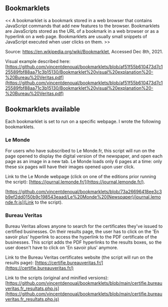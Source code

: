 ## Bookmarklets

<< A bookmarklet is a bookmark stored in a web browser that contains JavaScript commands that add new features to the browser. Bookmarklets are JavaScripts stored as the URL of a bookmark in a web browser or as a hyperlink on a web page. Bookmarklets are usually small snippets of JavaScript executed when user clicks on them. >>

Source: https://en.wikipedia.org/wiki/Bookmarklet, Accessed Dec 8th, 2021.

Visual example described here: [https://github.com/vincentdenoual/bookmarklets/blob/af51f55b610473d7c125589fbf88aa71c3b15130/Bookmarklet%20visual%20explanation%20-%20Bureau%20Veritas.pdf](https://github.com/vincentdenoual/bookmarklets/blob/af51f55b610473d7c125589fbf88aa71c3b15130/Bookmarklet%20visual%20explanation%20-%20Bureau%20Veritas.pdf)

## Bookmarklets available

Each bookmarklet is set to run on a specific webpage. I wrote the following bookmarklets.

### Le Monde

For users who have subscribed to Le Monde.fr, this script will run on the page opened to display the digital version  of the newspaper, and open each page as an image in a new tab. Le Monde loads only 6 pages at a time: only these six pages will have their images opened upon user click.

Link to the Le Monde webpage (click on one of the editions prior running the script): [https://journal.lemonde.fr/](https://journal.lemonde.fr/).

[https://github.com/vincentdenoual/bookmarklets/blob/73a26696418ee3c3b9ef2dd0150b9c198543eaad/Le%20Monde%20(Newspaper)/journal.lemonde.fr.js](Link to the script).

### Bureau Veritas

Bureau Veritas allows anyone to search for the certificates they've issued to certified businesses. On their results page, the user has to click on the 'En savoir plus' hyperlink to access the hyperlink to the PDF certificate of the businesses. This script adds the PDF hyperlinks to the results boxes, so the user doesn't have to click on 'En savoir plus' anymore.

Link to the Bureau Veritas certificates website (the script will run on the results page): [https://certifie.bureauveritas.fr/](https://certifie.bureauveritas.fr/)

Link to the scripts (original and minified versions): [https://github.com/vincentdenoual/bookmarklets/blob/main/certifie.bureauveritas.fr_resultats.php.js](https://github.com/vincentdenoual/bookmarklets/blob/main/certifie.bureauveritas.fr_resultats.php.js)
